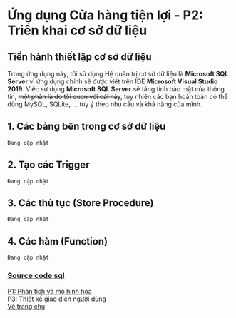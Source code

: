 # Ứng dụng Cửa hàng tiện lợi - P2: Triển khai cơ sở dữ liệu
## Tiến hành thiết lập cơ sở dữ liệu
Trong ứng dụng này, tôi sử dụng Hệ quản trị cơ sở dữ liệu là **Microsoft SQL Server** vì ứng dụng chính sẽ được viết trên IDE **Microsoft Visual Studio 2019**. Việc sử dụng **Microsoft SQL Server** sẽ tăng tính bảo mật của thông tin, ~~một phần là do tôi quen với cái này~~, tuy nhiên các bạn hoàn toàn có thể dùng MySQL, SQLite, ... tùy ý theo nhu cầu và khả năng của mình.
## 1. Các bảng bên trong cơ sở dữ liệu
`Đang cập nhật`
## 2. Tạo các Trigger
`Đang cập nhật`
## 3. Các thủ tục (Store Procedure)
`Đang cập nhật`
## 4. Các hàm (Function)
`Đang cập nhật`

### [Source code sql]()

[P1: Phân tích và mô hình hóa](GroceryStore1.md) <br>
[P3: Thiết kế giao diện người dùng](GroceryStore3.md) <br>
[Về trang chủ](index.md)
